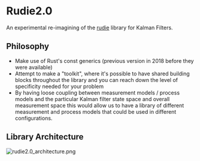 # Rudie2.0

An experimental re-imagining of the [rudie](https://github.com/PLeVasseur/rudie)
library for Kalman Filters.

 ## Philosophy
* Make use of Rust's const generics (previous version in 2018 before they
  were available)
* Attempt to make a "toolkit", where it's possible to have shared building
  blocks throughout the library and you can reach down the level of
  specificity needed for your problem
* By having loose coupling between measurement models / process models and
  the particular Kalman filter state space and overall measurement space
  this would allow us to have a library of different measurement and
  process models that could be used in different configurations.

## Library Architecture

![rudie2.0_architecture.png](diagrams/rudie2.0_architecture.png)